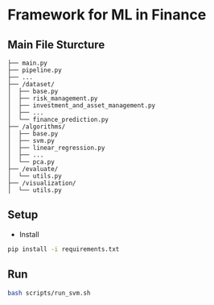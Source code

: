 # Framework for ML in Finance


## Main File Sturcture
```
├── main.py
├── pipeline.py
├── ...
├── /dataset/
│  ├── base.py
│  ├── risk_management.py
│  ├── investment_and_asset_management.py
│  ├── ...
│  └── finance_prediction.py
├── /algorithms/
│  ├── base.py
│  ├── svm.py
│  ├── linear_regression.py
│  ├── ...
│  └── pca.py
├── /evaluate/
│  └── utils.py
├── /visualization/
│  └── utils.py
```

## Setup
- Install
```bash
pip install -i requirements.txt
```

## Run
```bash
bash scripts/run_svm.sh
```